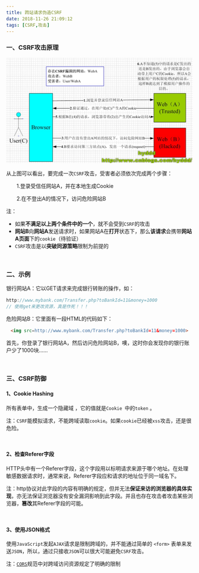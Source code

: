 ```yaml
---
title: 跨站请求伪造CSRF
date: 2018-11-26 21:09:12
tags: [CSRF,攻击]
---
```


### 一、CSRF攻击原理

![](跨站请求伪造CSRF\2009040916453171.jpg)



从上图可以看出，要完成一次`CSRF`攻击，受害者必须依次完成两个步骤：

　　1.登录受信任网站A，并在本地生成Cookie

　　2.在不登出A的情况下，访问危险网站B

注：

- 如果**不满足以上两个条件中的一个**，就不会受到`CSRF`的攻击
- **网站B**向**网站A**发送请求时，如果网站A在**打开**状态下，那么**该请求**会携带**网站A页面**下的`cookie`（待验证）
- `CSRF`攻击是以**突破同源策略**限制为前提的

<!--more-->

<br/>

### 二、示例

银行网站A：它以GET请求来完成银行转账的操作，如：

```javascript
http://www.mybank.com/Transfer.php?toBankId=11&money=1000
// 使用get来更改资源，真是作死！！！
```

危险网站B：它里面有一段HTML的代码如下：

```html
　<img src=http://www.mybank.com/Transfer.php?toBankId=11&money=1000>
```

首先，你登录了银行网站A，然后访问危险网站B，噢，这时你会发现你的银行账户少了1000块...... 

<br/>

### 三、CSRF防御

#### 1、Cookie Hashing 

所有表单中，生成一个隐藏域 ，它的值就是`Cookie `中的`token` 。

注：`CSRF`能模拟请求，不能跨域读取`cookie`。如果`cookie`已经被`xss`攻击，还是很危险。

<br/>

#### 2、检查Referer字段 

HTTP头中有一个Referer字段，这个字段用以标明请求来源于哪个地址。在处理敏感数据请求时，通常来说，Referer字段应和请求的地址位于同一域名下。 

注：http协议对此字段的内容有明确的规定，但并无法**保证来访的浏览器的具体实现**，亦无法保证浏览器没有安全漏洞影响到此字段。并且也存在攻击者攻击某些浏览器，**篡改**其Referer字段的可能。 


<br/>

#### 3、使用JSON格式

使用`JavaScript`发起`AJAX`请求是限制跨域的，并不能通过简单的 `<form>` 表单来发送`JSON`，所以，通过只接收`JSON`可以很大可能避免`CSRF`攻击。 

注：[`CORS`](https://chenoge.github.io/2018/04/10/nginx-CORS%E8%B7%A8%E5%9F%9F/)规范中对跨域访问资源规定了明确的限制

<br/>









　
